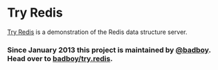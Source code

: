 Try Redis
=========

[Try Redis](http://try.redis.io) is a demonstration of the Redis data structure server.

### Since January 2013 this project is maintained by [@badboy](http://github.com/badboy). Head over to [badboy/try.redis](https://github.com/badboy/try.redis).
